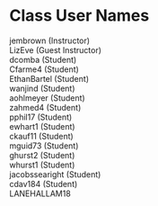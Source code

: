 # Class User Names

jembrown (Instructor)\
LizEve (Guest Instructor)\
dcomba (Student)\
Cfarme4 (Student)\
EthanBartel (Student)\
wanjind (Student)\
aohlmeyer (Student)\
zahmed4 (Student)\
pphil17 (Student)\
ewhart1 (Student)\
ckauf11 (Student)\
mguid73 (Student)\
ghurst2 (Student)\
whurst1 (Student)\
jacobssearight (Student)\
cdav184 (Student)\
LANEHALLAM18
